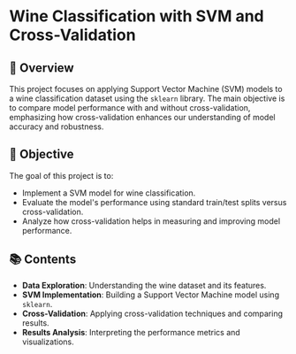# Wine Classification with SVM and Cross-Validation

## 📖 Overview

This project focuses on applying Support Vector Machine (SVM) models to a wine classification dataset using the `sklearn` library. The main objective is to compare model performance with and without cross-validation, emphasizing how cross-validation enhances our understanding of model accuracy and robustness.

## 🎯 Objective

The goal of this project is to:
- Implement a SVM model for wine classification.
- Evaluate the model's performance using standard train/test splits versus cross-validation.
- Analyze how cross-validation helps in measuring and improving model performance.

## 📚 Contents

- **Data Exploration**: Understanding the wine dataset and its features.
- **SVM Implementation**: Building a Support Vector Machine model using `sklearn`.
- **Cross-Validation**: Applying cross-validation techniques and comparing results.
- **Results Analysis**: Interpreting the performance metrics and visualizations.
